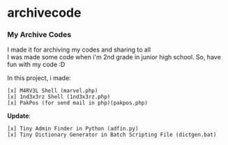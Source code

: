 # archivecode

### My Archive Codes

I made it for archiving my codes and sharing to all\
I was made some code when i'm 2nd grade in junior high school. So, have fun with my code :D

In this project, i made:
```
[x] M4RV3L Shell (marvel.php)
[x] 1nd3x3rz Shell (1nd3x3rz.php)
[x] PakPos (for send mail in php)(pakpos.php)
```

**Update**: 
```
[x] Tiny Admin Finder in Python (adfin.py)
[x] Tiny Dictionary Generator in Batch Scripting File (dictgen.bat)
```
